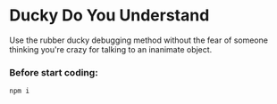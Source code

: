 # Ducky Do You Understand
 
Use the rubber ducky debugging method without the fear of someone thinking you're crazy for talking to an inanimate object.

### Before start coding: 

    npm i 

